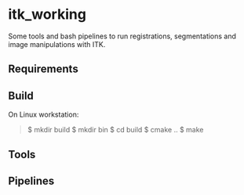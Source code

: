 # itk_working
Some tools and bash pipelines to run registrations, segmentations and image manipulations with ITK.

## Requirements

## Build
On Linux workstation:

> $ mkdir build
> $ mkdir bin
> $ cd build
> $ cmake ..
$ make

## Tools

## Pipelines
